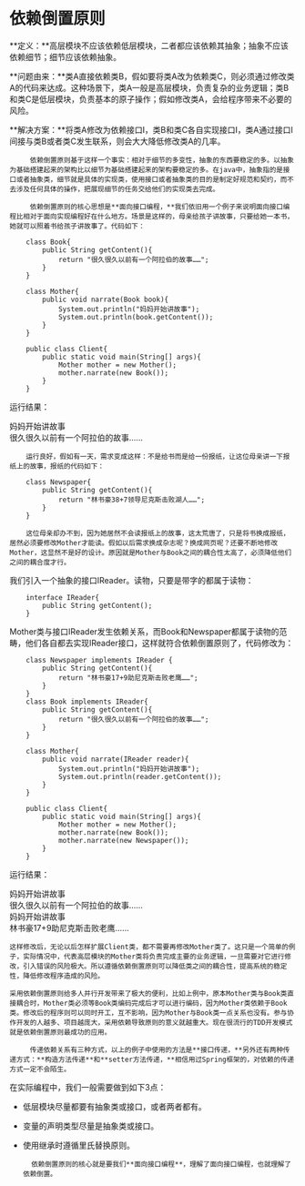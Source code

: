 # 依赖倒置原则

**定义：**高层模块不应该依赖低层模块，二者都应该依赖其抽象；抽象不应该依赖细节；细节应该依赖抽象。

**问题由来：**类A直接依赖类B，假如要将类A改为依赖类C，则必须通过修改类A的代码来达成。这种场景下，类A一般是高层模块，负责复杂的业务逻辑；类B和类C是低层模块，负责基本的原子操作；假如修改类A，会给程序带来不必要的风险。

**解决方案：**将类A修改为依赖接口I，类B和类C各自实现接口I，类A通过接口I间接与类B或者类C发生联系，则会大大降低修改类A的几率。

         依赖倒置原则基于这样一个事实：相对于细节的多变性，抽象的东西要稳定的多。以抽象为基础搭建起来的架构比以细节为基础搭建起来的架构要稳定的多。在java中，抽象指的是接口或者抽象类，细节就是具体的实现类，使用接口或者抽象类的目的是制定好规范和契约，而不去涉及任何具体的操作，把展现细节的任务交给他们的实现类去完成。

         依赖倒置原则的核心思想是**面向接口编程，**我们依旧用一个例子来说明面向接口编程比相对于面向实现编程好在什么地方。场景是这样的，母亲给孩子讲故事，只要给她一本书，她就可以照着书给孩子讲故事了。代码如下：

```
    class Book{
    	public String getContent(){
    		return "很久很久以前有一个阿拉伯的故事……";
    	}
    }

    class Mother{
    	public void narrate(Book book){
    		System.out.println("妈妈开始讲故事");
    		System.out.println(book.getContent());
    	}
    }

    public class Client{
    	public static void main(String[] args){
    		Mother mother = new Mother();
    		mother.narrate(new Book());
    	}
    }
```

运行结果：

妈妈开始讲故事  
很久很久以前有一个阿拉伯的故事……

        运行良好，假如有一天，需求变成这样：不是给书而是给一份报纸，让这位母亲讲一下报纸上的故事，报纸的代码如下：

```
    class Newspaper{
    	public String getContent(){
    		return "林书豪38+7领导尼克斯击败湖人……";
    	}
    }
```

        这位母亲却办不到，因为她居然不会读报纸上的故事，这太荒唐了，只是将书换成报纸，居然必须要修改Mother才能读。假如以后需求换成杂志呢？换成网页呢？还要不断地修改Mother，这显然不是好的设计。原因就是Mother与Book之间的耦合性太高了，必须降低他们之间的耦合度才行。

我们引入一个抽象的接口IReader。读物，只要是带字的都属于读物：

```
    interface IReader{
    	public String getContent();
    }
```

Mother类与接口IReader发生依赖关系，而Book和Newspaper都属于读物的范畴，他们各自都去实现IReader接口，这样就符合依赖倒置原则了，代码修改为：

```
    class Newspaper implements IReader {
    	public String getContent(){
    		return "林书豪17+9助尼克斯击败老鹰……";
    	}
    }
    class Book implements IReader{
    	public String getContent(){
    		return "很久很久以前有一个阿拉伯的故事……";
    	}
    }

    class Mother{
    	public void narrate(IReader reader){
    		System.out.println("妈妈开始讲故事");
    		System.out.println(reader.getContent());
    	}
    }

    public class Client{
    	public static void main(String[] args){
    		Mother mother = new Mother();
    		mother.narrate(new Book());
    		mother.narrate(new Newspaper());
    	}
    }
```

运行结果：

妈妈开始讲故事  
很久很久以前有一个阿拉伯的故事……  
妈妈开始讲故事  
林书豪17+9助尼克斯击败老鹰……

    这样修改后，无论以后怎样扩展Client类，都不需要再修改Mother类了。这只是一个简单的例子，实际情况中，代表高层模块的Mother类将负责完成主要的业务逻辑，一旦需要对它进行修改，引入错误的风险极大。所以遵循依赖倒置原则可以降低类之间的耦合性，提高系统的稳定性，降低修改程序造成的风险。

    采用依赖倒置原则给多人并行开发带来了极大的便利，比如上例中，原本Mother类与Book类直接耦合时，Mother类必须等Book类编码完成后才可以进行编码，因为Mother类依赖于Book类。修改后的程序则可以同时开工，互不影响，因为Mother与Book类一点关系也没有。参与协作开发的人越多、项目越庞大，采用依赖导致原则的意义就越重大。现在很流行的TDD开发模式就是依赖倒置原则最成功的应用。

         传递依赖关系有三种方式，以上的例子中使用的方法是**接口传递，**另外还有两种传递方式：**构造方法传递**和**setter方法传递，**相信用过Spring框架的，对依赖的传递方式一定不会陌生。  
在实际编程中，我们一般需要做到如下3点：

* 低层模块尽量都要有抽象类或接口，或者两者都有。
* 变量的声明类型尽量是抽象类或接口。
* 使用继承时遵循里氏替换原则。

        依赖倒置原则的核心就是要我们**面向接口编程**，理解了面向接口编程，也就理解了依赖倒置。  
  
